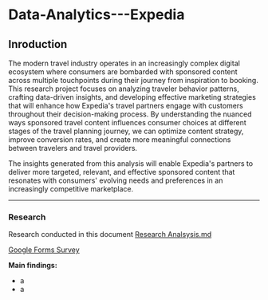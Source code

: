 # Data-Analytics---Expedia

## Inroduction

The modern travel industry operates in an increasingly complex digital ecosystem where consumers are bombarded with sponsored content across multiple touchpoints during their journey from inspiration to booking. This research project focuses on analyzing traveler behavior patterns, crafting data-driven insights, and developing effective marketing strategies that will enhance how Expedia's travel partners engage with customers throughout their decision-making process. By understanding the nuanced ways sponsored travel content influences consumer choices at different stages of the travel planning journey, we can optimize content strategy, improve conversion rates, and create more meaningful connections between travelers and travel providers. 

The insights generated from this analysis will enable Expedia's partners to deliver more targeted, relevant, and effective sponsored content that resonates with consumers' evolving needs and preferences in an increasingly competitive marketplace.

---

### Research

Research conducted in this document [Research Analsysis.md](https://github.com/olidare/Data-Analytics---Expedia/blob/main/Documentation/research_analysis.md)

[Google Forms Survey](https://docs.google.com/forms/d/e/1FAIpQLSdJvahDkJbf2xOPi-oCNghbwcIBVSq11vwM4xECfdkjktkZcg/viewform)


**Main findings:**

- a
- a
